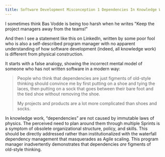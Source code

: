```yaml
---
title: Software Development Misconception 1 Dependencies In Knowledge Work Are Caused By Immutable Laws Of Physics
---
```

I sometimes think Bas Vodde is being too harsh when he writes "Keep the project managers away from the teams!"

And then I see a statement like this on LinkedIn, written by some poor fool who is also a self-described program manager with no apparent understanding of how software development (indeed, all knowledge work) is different from physical construction.

It starts with a false analogy, showing the incorrect mental model of someone who has not written software in a modern way:

> People who think that dependencies are just figments of old-style thinking should convince me by first putting on a shoe and tying the laces, then putting on a sock that goes between their bare foot and the tied shoe without removing the shoe.
>
> My projects and products are a lot more complicated than shoes and socks.

In knowledge work, “dependencies” are not caused by immutable laws of physics. The perceived need to plan around them through multiple Sprints is a symptom of obsolete organizational structure, policy, and skills. This should be directly addressed rather than institutionalized with the waterfall dependency management that masquerades as Agile scaling.  This program manager inadvertently demonstrates that dependencies *are* figments of old-style thinking.
